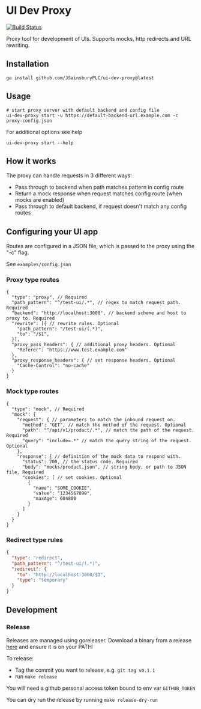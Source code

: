 # UI Dev Proxy

[![Build Status](https://img.shields.io/travis/JSainsburyPLC/ui-dev-proxy.svg?logo=travis&style=for-the-badge)](https://travis-ci.org/JSainsburyPLC/ui-dev-proxy)

Proxy tool for development of UIs. Supports mocks, http redirects and URL rewriting. 

## Installation

```
go install github.com/JSainsburyPLC/ui-dev-proxy@latest
```

## Usage

```
# start proxy server with default backend and config file
ui-dev-proxy start -u https://default-backend-url.example.com -c proxy-config.json
```

For additional options see help

```
ui-dev-proxy start --help
```

## How it works

The proxy can handle requests in 3 different ways:

* Pass through to backend when path matches pattern in config route
* Return a mock response when request matches config route (when mocks are enabled)
* Pass through to default backend, if request doesn't match any config routes

## Configuring your UI app

Routes are configured in a JSON file, which is passed to the proxy using the "-c" flag.

See `examples/config.json`

### Proxy type routes

```
{
  "type": "proxy", // Required
  "path_pattern": "^/test-ui/.*", // regex to match request path. Required
  "backend": "http://localhost:3000", // backend scheme and host to proxy to. Required
  "rewrite": [{ // rewrite rules. Optional
    "path_pattern": "/test-ui/(.*)",
    "to": "/$1",
  }],
  "proxy_pass_headers": { // additional proxy headers. Optional
    "Referer": "https://www.test.example.com"
  },
  "proxy_response_headers": { // set response headers. Optional
    "Cache-Control": "no-cache"
  }
}
```

### Mock type routes

```
{
  "type": "mock", // Required
  "mock": {
    "request": { // parameters to match the inbound request on.
      "method": "GET", // match the method of the request. Optional
      "path": "^/api/v1/product/.*", // match the path of the request. Required
      "query": "include=.*" // match the query string of the request. Optional
    },
    "response": { // definition of the mock data to respond with.
      "status": 200, // the status code. Required
      "body": "mocks/product.json", // string body, or path to JSON file. Required
      "cookies": [ // set cookies. Optional
        {
          "name": "SOME_COOKIE",
          "value": "1234567890",
          "maxAge": 604800
        }
      ]
    }
  }
}
```

### Redirect type rules

```json
{
  "type": "redirect",
  "path_pattern": "^/test-ui/(.*)",
  "redirect": {
    "to": "http://localhost:3000/$1",
    "type": "temporary"
  }
}
```

## Development

### Release

Releases are managed using goreleaser. Download a binary from a release [here](https://github.com/goreleaser/goreleaser/releases) and ensure it is on your PATH: 

To release:
-	Tag the commit you want to release, e.g. `git tag v0.1.1`
-	run `make release` 

You will need a github personal access token bound to env var `GITHUB_TOKEN`

You can dry run the release by running `make release-dry-run`
